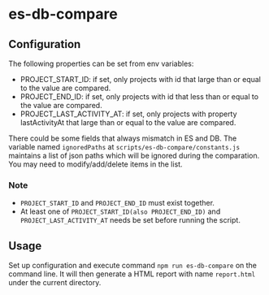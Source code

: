 # es-db-compare

## Configuration
The following properties can be set from env variables:

- PROJECT_START_ID: if set, only projects with id that large than or equal to the value are compared.
- PROJECT_END_ID: if set, only projects with id that less than or equal to the value are compared.
- PROJECT_LAST_ACTIVITY_AT: if set, only projects with property lastActivityAt that large than or equal to the value are compared.

There could be some fields that always mismatch in ES and DB.
The variable named `ignoredPaths` at `scripts/es-db-compare/constants.js` maintains a list of json paths which will be ignored
during the comparation. You may need to modify/add/delete items in the list.

### Note
- `PROJECT_START_ID` and `PROJECT_END_ID` must exist together.
- At least one of `PROJECT_START_ID(also PROJECT_END_ID)` and `PROJECT_LAST_ACTIVITY_AT` needs be set before running the script.

## Usage

Set up configuration and execute command `npm run es-db-compare` on the command line.
It will then generate a HTML report with name `report.html` under the current directory.
